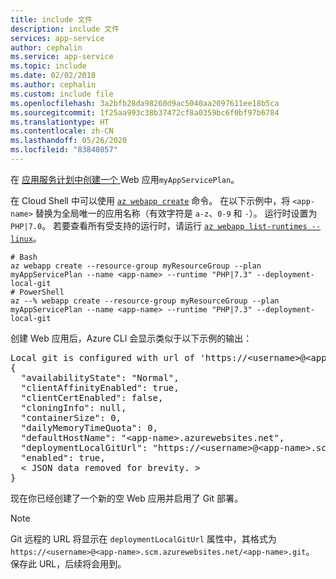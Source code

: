 ```yaml
---
title: include 文件
description: include 文件
services: app-service
author: cephalin
ms.service: app-service
ms.topic: include
ms.date: 02/02/2018
ms.author: cephalin
ms.custom: include file
ms.openlocfilehash: 3a2bfb28da98260d9ac5040aa2097611ee18b5ca
ms.sourcegitcommit: 1f25aa993c38b37472cf8a0359bc6f0bf97b6784
ms.translationtype: HT
ms.contentlocale: zh-CN
ms.lasthandoff: 05/26/2020
ms.locfileid: "83848057"
---
```

在 [ 应用服务计划中创建一个 ](../articles/app-service/containers/app-service-linux-intro.md)Web 应用`myAppServicePlan`。 

在 Cloud Shell 中可以使用 [`az webapp create`](/cli/azure/webapp?view=azure-cli-latest#az-webapp-create) 命令。 在以下示例中，将 `<app-name>` 替换为全局唯一的应用名称（有效字符是 `a-z`、`0-9` 和 `-`）。 运行时设置为 `PHP|7.0`。 若要查看所有受支持的运行时，请运行 [`az webapp list-runtimes --linux`](/cli/azure/webapp?view=azure-cli-latest#az-webapp-list-runtimes)。 

```azurecli-interactive
# Bash
az webapp create --resource-group myResourceGroup --plan myAppServicePlan --name <app-name> --runtime "PHP|7.3" --deployment-local-git
# PowerShell
az --% webapp create --resource-group myResourceGroup --plan myAppServicePlan --name <app-name> --runtime "PHP|7.3" --deployment-local-git
```

创建 Web 应用后，Azure CLI 会显示类似于以下示例的输出：

<pre>
Local git is configured with url of 'https://&lt;username&gt;@&lt;app-name&gt;.scm.azurewebsites.net/&lt;app-name&gt;.git'
{
  "availabilityState": "Normal",
  "clientAffinityEnabled": true,
  "clientCertEnabled": false,
  "cloningInfo": null,
  "containerSize": 0,
  "dailyMemoryTimeQuota": 0,
  "defaultHostName": "&lt;app-name&gt;.azurewebsites.net",
  "deploymentLocalGitUrl": "https://&lt;username&gt;@&lt;app-name&gt;.scm.azurewebsites.net/&lt;app-name&gt;.git",
  "enabled": true,
  &lt; JSON data removed for brevity. &gt;
}
</pre>

现在你已经创建了一个新的空 Web 应用并启用了 Git 部署。

> [!NOTE]
> Git 远程的 URL 将显示在 `deploymentLocalGitUrl` 属性中，其格式为 `https://<username>@<app-name>.scm.azurewebsites.net/<app-name>.git`。 保存此 URL，后续将会用到。
>

